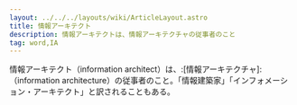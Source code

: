 ```yaml
---
layout: ../../../layouts/wiki/ArticleLayout.astro
title: 情報アーキテクト
description: 情報アーキテクトは、情報アーキテクチャの従事者のこと
tag: word,IA
---
```


情報アーキテクト（information architect）は、:[情報アーキテクチャ]:（information architecture）の従事者のこと。「情報建築家」「インフォメーション・アーキテクト」と訳されることもある。
